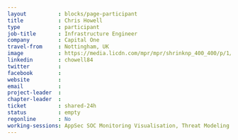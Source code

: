 ```yaml
---
layout          : blocks/page-participant
title           : Chris Howell
type            : participant
job-title       : Infrastructure Engineer
company         : Capital One
travel-from     : Nottingham, UK
image           : https://media.licdn.com/mpr/mpr/shrinknp_400_400/p/1/005/078/2fa/1484aca.jpg
linkedin        : chowell84
twitter         :
facebook        :
website         :
email           :
project-leader  :
chapter-leader  :
ticket          : shared-24h
status          : empty
regonline       : No
working-sessions: AppSec SOC Monitoring Visualisation, Threat Modeling Cloud Migrations, Threat Modeling IoT Devices, Women in Cyber, DoS Playbook, Docker Security, Ransomware Playbook, Visit Bletchley Park
---
```


<!-- put more details about participant here -->
